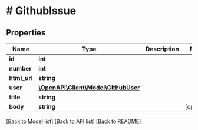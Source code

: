 # # GithubIssue

## Properties

Name | Type | Description | Notes
------------ | ------------- | ------------- | -------------
**id** | **int** |  |
**number** | **int** |  |
**html_url** | **string** |  |
**user** | [**\OpenAPI\Client\Model\GithubUser**](GithubUser.md) |  |
**title** | **string** |  |
**body** | **string** |  | [optional]

[[Back to Model list]](../../README.md#models) [[Back to API list]](../../README.md#endpoints) [[Back to README]](../../README.md)
